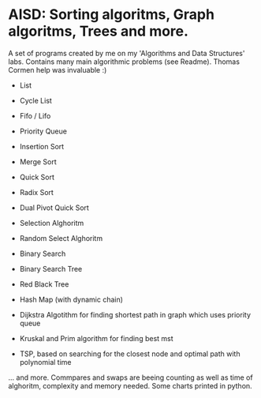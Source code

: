 # AISD: Sorting algoritms, Graph algoritms, Trees and more.

A set of programs created by me on my  'Algorithms and Data Structures' labs. Contains many main algorithmic problems (see Readme). Thomas Cormen help was invaluable :)

- List
- Cycle List
- Fifo / Lifo
- Priority Queue

- Insertion Sort
- Merge Sort
- Quick Sort
- Radix Sort
- Dual Pivot Quick Sort

- Selection Alghoritm
- Random Select Alghoritm


- Binary Search
- Binary Search Tree
- Red Black Tree
- Hash Map (with dynamic chain)

- Dijkstra Algotithm for finding shortest path in graph which uses priority queue
- Kruskal and Prim algorithm for finding best mst
- TSP, based on searching for the closest node and optimal path with polynomial time

... and more.
Commpares and swaps are beeing counting as well as time of alghoritm, complexity and memory needed. Some charts printed in python.
